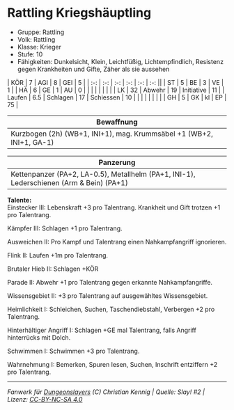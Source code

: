 # Rattling Kriegshäuptling  
- Gruppe: Rattling  
- Volk: Rattling  
- Klasse: Krieger  
- Stufe: 10  
- Fähigkeiten: Dunkelsicht, Klein, Leichtfüßig, Lichtempfindlich, Resistenz gegen Krankheiten und Gifte, Zäher als sie aussehen  


| KÖR    | 7   | AGI      | 8  | GEI        | 5  |
| :-: | :-: | :-: | :-: | :-: | :-: ||
| ST     | 5   | BE       | 3  | VE         | 1  |
| HÄ     | 6   | GE       | 1  | AU         | 0  |
|        |     |          |    |            |    |
| LK     | 32  | Abwehr   | 19 | Initiative | 11 |
| Laufen | 6.5 | Schlagen | 17 | Schiessen  | 10 |
|        |     |          |    |            |    |
| GH     | 5   | GK       | kl | EP         | 75 |


| Bewaffnung |
| --- |
| Kurzbogen (2h) (WB+1, INI+1), mag. Krummsäbel +1 (WB+2, INI+1, GA-1) |


| Panzerung |
| --- |
| Kettenpanzer (PA+2, LA-0.5), Metallhelm (PA+1, INI-1), Lederschienen (Arm & Bein) (PA+1) |


**Talente:**  
Einstecker III: Lebenskraft +3 pro Talentrang. Krankheit und Gift trotzen +1 pro Talentrang.

Kämpfer III: Schlagen +1 pro Talentrang.

Ausweichen II: Pro Kampf und Talentrang einen Nahkampfangriff ignorieren.

Flink II: Laufen +1m pro Talentrang.

Brutaler Hieb II: Schlagen +KÖR

Parade II: Abwehr +1 pro Talentrang gegen erkannte Nahkampfangriffe.

Wissensgebiet II: +3 pro Talentrang auf ausgewähltes Wissensgebiet.

Heimlichkeit I: Schleichen, Suchen, Taschendiebstahl, Verbergen +2 pro Talentrang.

Hinterhältiger Angriff I: Schlagen +GE mal Talentrang, falls Angriff hinterrücks mit Dolch.

Schwimmen I: Schwimmen +3 pro Talentrang.

Wahrnehmung I: Bemerken, Spuren lesen, Suchen, Inschrift entziffern +2 pro Talentrang.





___
*Fanwerk für [Dungeonslayers](https://www.dungeonslayers.net/) (C) Christian Kennig | Quelle: Slay! #2 | Lizenz: [CC-BY-NC-SA 4.0](https://creativecommons.org/licenses/by-nc-sa/4.0/deed.de)*